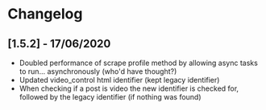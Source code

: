 # Changelog

## [1.5.2] - 17/06/2020

- Doubled performance of scrape profile method by allowing async tasks to run... asynchronously (who'd have thought?)
- Updated video_control html identifier (kept legacy identifier)
- When checking if a post is video the new identifier is checked for, followed by the legacy identifier (if nothing was found)
